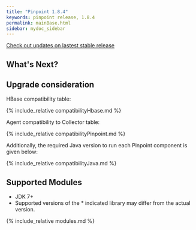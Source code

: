 ```yaml
---
title: "Pinpoint 1.8.4"
keywords: pinpoint release, 1.8.4
permalink: mainBase.html
sidebar: mydoc_sidebar
---
```


[Check out updates on lastest stable release](https://naver.github.io/pinpoint/2.1.2/main.html)

## What's Next? 

## Upgrade consideration

HBase compatibility table:

{% include_relative compatibilityHbase.md %}

Agent compatibility to Collector table:

{% include_relative compatibilityPinpoint.md %}

Additionally, the required Java version to run each Pinpoint component is given below:

{% include_relative compatibilityJava.md %}

## Supported Modules

* JDK 7+
* Supported versions of the \* indicated library may differ from the actual version.

{% include_relative modules.md %}



